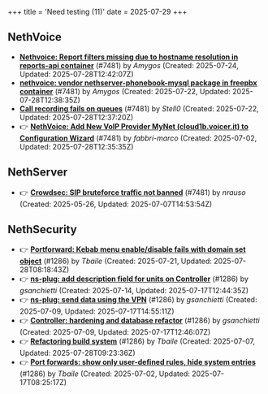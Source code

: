 +++
title = 'Need testing (11)'
date = 2025-07-29
+++

## NethVoice
- **[Nethvoice: Report filters missing due to hostname resolution in reports-api container](https://github.com/NethServer/dev/issues/7569)** (#7481) by *Amygos* (Created: 2025-07-24, Updated: 2025-07-28T12:42:07Z)
- **[nethvoice: vendor nethserver-phonebook-mysql package in freepbx container](https://github.com/NethServer/dev/issues/7564)** (#7481) by *Amygos* (Created: 2025-07-22, Updated: 2025-07-28T12:38:35Z)
- **[Call recording fails on queues](https://github.com/NethServer/dev/issues/7562)** (#7481) by *Stell0* (Created: 2025-07-22, Updated: 2025-07-28T12:37:20Z)
- :point_right: **[NethVoice: Add New VoIP Provider MyNet (cloud1b.voicer.it) to Configuration Wizard](https://github.com/NethServer/dev/issues/7540)** (#7481) by *fabbri-marco* (Created: 2025-07-02, Updated: 2025-07-28T12:35:35Z)

## NethServer
- :point_right: **[Crowdsec: SIP bruteforce traffic not banned](https://github.com/NethServer/dev/issues/7481)** (#7481) by *nrauso* (Created: 2025-05-26, Updated: 2025-07-07T14:53:54Z)

## NethSecurity
- :point_right: **[Portforward: Kebab menu enable/disable fails with domain set object](https://github.com/NethServer/nethsecurity/issues/1312)** (#1286) by *Tbaile* (Created: 2025-07-21, Updated: 2025-07-28T08:18:43Z)
- :point_right: **[ns-plug: add description field for units on Controller](https://github.com/NethServer/nethsecurity/issues/1302)** (#1286) by *gsanchietti* (Created: 2025-07-14, Updated: 2025-07-17T12:44:35Z)
- :point_right: **[ns-plug: send data using the VPN](https://github.com/NethServer/nethsecurity/issues/1301)** (#1286) by *gsanchietti* (Created: 2025-07-09, Updated: 2025-07-17T14:55:11Z)
- :point_right: **[Controller: hardening and database refactor](https://github.com/NethServer/nethsecurity/issues/1300)** (#1286) by *gsanchietti* (Created: 2025-07-09, Updated: 2025-07-17T12:46:07Z)
- :point_right: **[Refactoring build system](https://github.com/NethServer/nethsecurity/issues/1295)** (#1286) by *Tbaile* (Created: 2025-07-07, Updated: 2025-07-28T09:23:36Z)
- :point_right: **[Port forwards: show only user-defined rules, hide system entries](https://github.com/NethServer/nethsecurity/issues/1286)** (#1286) by *Tbaile* (Created: 2025-07-02, Updated: 2025-07-17T08:25:17Z)

